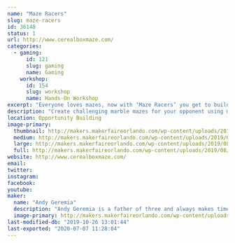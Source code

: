 ```yaml
---
name: "Maze Racers"
slug: maze-racers
id: 36148
status: 1
url: http://www.cerealboxmaze.com/
categories:
  - gaming:
      id: 121
      slug: gaming
      name: Gaming
    workshop:
      id: 154
      slug: workshop
      name: Hands-On Workshop
excerpt: "Everyone loves mazes, now with ‘Maze Racers’ you get to build and race mazes! Build a marble maze, making it as challenging as possible because when you’re done building, you swap maze boards with your opponent, drop in a marble, and race!"
description: "Create challenging marble mazes for your opponent using magnetic foam walls. Once you've completed your tricky, swap maze boards with your opponent and race to see who can navigate their marble through the maze the quickest."
location: Opportunity Building
image-primary:
  thumbnail: http://makers.makerfaireorlando.com/wp-content/uploads/2019/08/Maze-Racers-150x150.png
  medium: http://makers.makerfaireorlando.com/wp-content/uploads/2019/08/Maze-Racers-300x214.png
  large: http://makers.makerfaireorlando.com/wp-content/uploads/2019/08/Maze-Racers.png
  full: http://makers.makerfaireorlando.com/wp-content/uploads/2019/08/Maze-Racers.png
website: http://www.cerealboxmaze.com/
email: 
twitter: 
instagram: 
facebook: 
youtube: 
maker:
  name: "Andy Geremia"
  description: "Andy Geremia is a father of three and always makes time to play games. He is sales engineer by day and a board game designer the rest of the time!"
  image-primary: http://makers.makerfaireorlando.com/wp-content/uploads/2019/08/Headshot-852x1024.png
last-modified-db: "2019-10-26 13:01:44"
last-exported: "2020-07-07 11:28:04"
---
```

